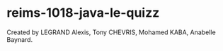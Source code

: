 # reims-1018-java-le-quizz


Created by LEGRAND Alexis, Tony CHEVRIS, Mohamed KABA, Anabelle Baynard.



